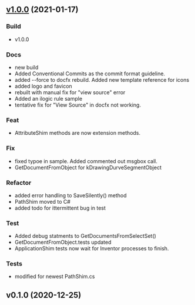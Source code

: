 
<a name="v1.0.0"></a>
## [v1.0.0](https://github.com/InventorCode/InventorShims/compare/v0.1.0...v1.0.0) (2021-01-17)

### Build

* v1.0.0

### Docs

* new build
* Added Conventional Commits as the commit format guideline.
* added --force to docfx rebuild.  Added new template reference for icons
* added logo and favicon
* rebuilt with manual fix for "view source" error
* Added an ilogic rule sample
* tentative fix for "View Source" in docfx not working.

### Feat

* AttributeShim methods are now extension methods.

### Fix

* fixed typoe in sample.  Added commented out msgbox call.
* GetDocumentFromObject for kDrawingDurveSegmentObject

### Refactor

* added error handling to SaveSilently() method
* PathShim moved to C#
* added todo for ittermittent bug in test

### Test

* Added debug statments to GetDocumentsFromSelectSet()
* GetDocumentFromObject.tests updated
* ApplicationShim tests now wait for Inventor processes to finish.

### Tests

* modified for newest PathShim.cs


<a name="v0.1.0"></a>
## v0.1.0 (2020-12-25)

